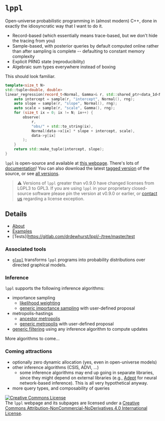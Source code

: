 # `lppl`

Open-universe probabilistic programming in (almost modern) C++, done in exactly the idiosyncratic way that I want to do it.

+ Record-based (which essentially means trace-based, but we don't hide the tracing from you)
+ Sample-based, with posterior queries by default computed online rather than after sampling is complete -- defaulting to constant memory complexity
+ Explicit PRNG state (reproducibility)
+ Algebraic sum types everywhere instead of boxing

This should look familiar.

```cpp
template<size_t N>
std::tuple<double, double> 
linear_regression(record_t<Normal, Gamma>& r, std::shared_ptr<data_1d<N>> data) {
    auto intercept = sample(r, "intercept", Normal(), rng);
    auto slope = sample(r, "slope", Normal(), rng);
    auto scale = sample(r, "scale", Gamma(), rng);
    for (size_t ix = 0; ix != N; ix++) {
        observe(
            r,
            "obs/" + std::to_string(ix),
            Normal(data->x[ix] * slope + intercept, scale),
            data->y[ix]
        );
    }
    return std::make_tuple(intercept, slope);
}

```

`lppl` is open-source and available at [this webpage](https://gitlab.com/drdewhurst/lppl/-/tree/develop). 
There's lots of [documentation](./docs/index.html)! You can also download the latest [tagged version](./distros/lppl-vlatest.zip) of the source, or see [all versions](./distros/index.md). 

> ⚠️ Versions of `lppl` greater than v0.9.0 have changed licenses from LGPL3 to GPL3. If you are using `lppl` in your proprietary closed-source software please pin the version at v0.9.0 or earlier, or [contact us](mailto:lppl@davidrushingdewhurst.com) regarding a license exception.

## Details

+ [About](./about/index.md)
+ [Examples](./examples/index.md)
+ [Tests](https://gitlab.com/drdewhurst/lppl/-/tree/master/test

### Associated tools

+ [`glppl`](../glppl/index.md) transforms `lppl` programs into probability distributions over directed graphical models.

### Inference

`lppl` supports the following inference algorithms:

+ importance sampling
    + [likelihood weighting](https://davidrushingdewhurst.com/lppl/docs/structLikelihoodWeighting.html)
    + [generic importance sampling](https://davidrushingdewhurst.com/lppl/docs/structImportanceSampling.html) with user-defined proposal
+ metropolis-hastings
    + [ancestor metropolis](https://davidrushingdewhurst.com/lppl/docs/structAncestorMetropolis.html)
    + [generic metropolis](https://davidrushingdewhurst.com/lppl/docs/structGenericMetropolis.html) with user-defined proposal
+ [generic filtering](https://davidrushingdewhurst.com/lppl/docs/structFilter.html) using any inference algorithm to compute updates

More algorithms to come...

### Coming attractions
+ optionally zero dynamic allocation (yes, even in open-universe models)
+ other inference algorithms (CSIS, ADVI, ...)
    + some inference algorithms may end up going in separate libraries, since they might depend on external libraries (e.g., [Adept](http://www.met.reading.ac.uk/clouds/adept/) for neural network-based inference). This is all very hypothetical anyway.
+ more query types, and composability of queries

<a rel="license" href="http://creativecommons.org/licenses/by-nc-nd/4.0/"><img alt="Creative Commons License" style="border-width:0" src="https://i.creativecommons.org/l/by-nc-nd/4.0/88x31.png" /></a><br />The `lppl` webpage and its subpages are licensed under a <a rel="license" href="http://creativecommons.org/licenses/by-nc-nd/4.0/">Creative Commons Attribution-NonCommercial-NoDerivatives 4.0 International License</a>.